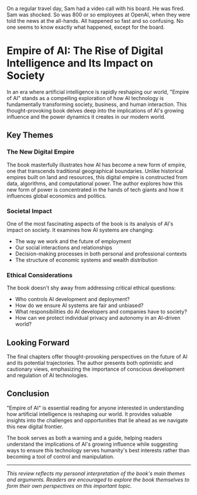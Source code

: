 On a regular travel day, Sam had a video call with his board.  He was fired.
Sam was shocked.  So was 800 or so employees at OpenAI, when they were told the
news at the all-hands.  All happened so fast and so confusing.  No one seems to
know exactly what happened, except for the board.  

# Empire of AI: The Rise of Digital Intelligence and Its Impact on Society

In an era where artificial intelligence is rapidly reshaping our world, "Empire of AI" stands as a compelling exploration of how AI technology is fundamentally transforming society, business, and human interaction. This thought-provoking book delves deep into the implications of AI's growing influence and the power dynamics it creates in our modern world.

## Key Themes

### The New Digital Empire

The book masterfully illustrates how AI has become a new form of empire, one that transcends traditional geographical boundaries. Unlike historical empires built on land and resources, this digital empire is constructed from data, algorithms, and computational power. The author explores how this new form of power is concentrated in the hands of tech giants and how it influences global economics and politics.

### Societal Impact

One of the most fascinating aspects of the book is its analysis of AI's impact on society. It examines how AI systems are changing:
- The way we work and the future of employment
- Our social interactions and relationships
- Decision-making processes in both personal and professional contexts
- The structure of economic systems and wealth distribution

### Ethical Considerations

The book doesn't shy away from addressing critical ethical questions:
- Who controls AI development and deployment?
- How do we ensure AI systems are fair and unbiased?
- What responsibilities do AI developers and companies have to society?
- How can we protect individual privacy and autonomy in an AI-driven world?

## Looking Forward

The final chapters offer thought-provoking perspectives on the future of AI and its potential trajectories. The author presents both optimistic and cautionary views, emphasizing the importance of conscious development and regulation of AI technologies.

## Conclusion

"Empire of AI" is essential reading for anyone interested in understanding how artificial intelligence is reshaping our world. It provides valuable insights into the challenges and opportunities that lie ahead as we navigate this new digital frontier.

The book serves as both a warning and a guide, helping readers understand the implications of AI's growing influence while suggesting ways to ensure this technology serves humanity's best interests rather than becoming a tool of control and manipulation.

---
*This review reflects my personal interpretation of the book's main themes and arguments. Readers are encouraged to explore the book themselves to form their own perspectives on this important topic.*
